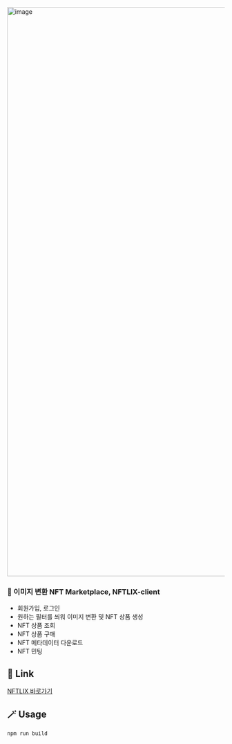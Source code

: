 <img width="1317" alt="image" src="https://github.com/user-attachments/assets/75fc6b6f-0db5-45b2-bc8d-18cc6014a975">



<h3> 🎨 이미지 변환 NFT Marketplace, NFTLIX-client </h3>   

- 회원가입, 로그인   
- 원하는 필터를 씌워 이미지 변환 및 NFT 상품 생성   
- NFT 상품 조회   
- NFT 상품 구매   
- NFT 메타데이터 다운로드    
- NFT 민팅   


## 🔗 Link
[NFTLIX 바로가기](https://nftlix.store)

## 🪄 Usage
```bash
npm run build
```
